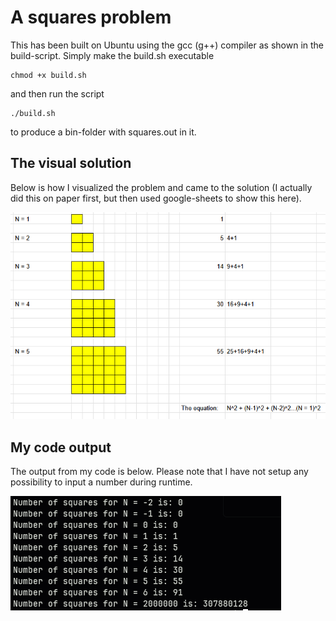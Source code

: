 # A squares problem

This has been built on Ubuntu using the gcc (g++) compiler as shown in the build-script.
Simply make the build.sh executable
```
chmod +x build.sh
```
and then run the script 
```
./build.sh
```
to produce a bin-folder with squares.out in it.

## The visual solution
Below is how I visualized the problem and came to the solution (I actually did this on paper first, but then used google-sheets to show this here).

![Visual](squares_problem_visualized.png)

## My code output
The output from my code is below. Please note that I have not setup any possibility to input a number during runtime.

![Code output](squares_problem_output.png)

